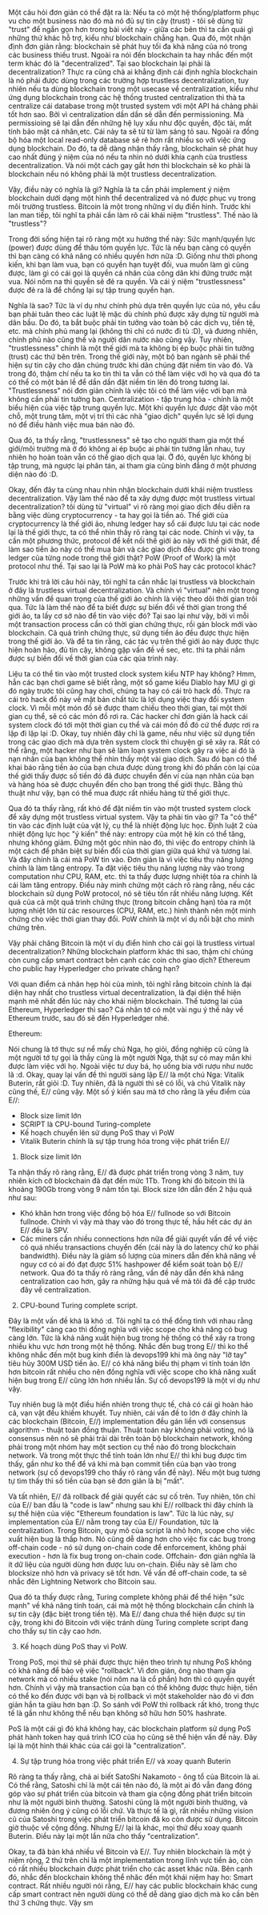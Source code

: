 Một câu hỏi đơn giản có thể đặt ra là: Nếu ta có một hệ thống/platform phục vu cho một business nào đó mà nó đủ sự tin cậy (trust) - tôi sẽ dùng từ "trust" để ngắn gọn hơn trong bài viết này - giữa các bên thì ta cần quái gì những thứ khác hỗ trợ, kiểu như blockchain chẳng hạn. Qua đó, một nhận định đơn giản rằng: blockchain sẽ phát huy tối đa khả năng của nó trong các business thiếu trust. Ngoài ra nói đến blockchain ta hay nhắc đến một term khác đó là "decentralized". Tại sao blockchain lại phải là decentralization? Thực ra cũng chả ai khẳng định cái định nghĩa blockchain là nó phải được dùng trong các trường hợp trustless decentralization, tuy nhiên nếu ta dùng blockchain trong một usecase về centralization, kiểu như ứng dụng blockchain trong các hệ thống trusted centralization thì thà ta centralize cái database trong một trusted system với một API há chảng phải tốt hơn sao. Bởi vì centralization dần dần sẽ dẫn đến permissioning. Mà permissioing sẽ lại dẫn đến những hệ lụy xấu như độc quyền, độc tài, mất tính bảo mật cá nhân,etc. Cái này ta sẽ từ từ làm sáng tỏ sau. Ngoài ra đồng bộ hóa một local read-only database sẽ rẻ hơn rất nhiều so với việc ứng dụng blockchain. Do đó, ta dễ dàng nhận thấy rằng, blockchain sẽ phát huy cao nhất đúng ý niệm của nó nếu ta nhìn nó dưới khía cạnh của trustless decentralization. Và nói một cách gay gắt hơn thì blockchain sẽ ko phải là blockchain nếu nó không phải là một trustless decentralization.

Vậy, điều này có nghĩa là gì? Nghĩa là ta cần phải implement ý niệm blockchain dưới dạng một hình thể decentralized và nó được phục vụ trong môi trường trustless. Bitcoin là một trong những ví dụ điển hình. Trước khi lan man tiếp, tôi nghĩ ta phải cần làm rõ cái khái niệm "trustless". Thế nào là "trustless"?

Trong đời sống hiện tại rõ ràng một xu hướng thế này: Sức mạnh/quyền lực (power) được dùng để  thâu tóm quyền lực. Tức là nếu bạn càng có quyền thì bạn càng có khả năng có nhiều quyền hơn nữa :D. Giống như thời phong kiến, khi bạn làm vua, bạn có quyền hạn tuyệt đối, vua muốn làm gì cũng được, làm gì có cái gọi là quyền cá nhân của công dân khi đứng trước mặt vua. Nói nôm na thì quyền sẽ đẻ ra quyền. Và cái ý niệm "trustlessness" được đẻ ra là để chống lại sự tập trung quyền hạn.

Nghĩa là sao? Tức là ví dụ như chính phủ dựa trên quyền lực của nó, yêu cầu bạn phải tuân theo các luật lệ mặc dù chính phủ được xây dựng từ người mà dân bầu. Do đó, ta bắt buộc phải tin tưởng vào toàn bộ các dịch vụ, tiền tệ, etc. mà chính phủ mang lại (không thì chỉ có nước đi tù :D), và đương nhiên, chính phủ nào cũng thế và người dân nước nào cũng vậy. Tuy nhiên, "trustlessness" chính là một thế giới mà ta không bị ép buộc phải tin tưởng (trust) các thứ bên trên. Trong thế giới này, một bộ ban ngành sẽ phải thể hiện sự tin cậy cho dân chúng trước khi dân chúng đặt niềm tin vào đó. Và trong đó, thậm chí nếu ta ko tin thì ta vẫn có thể làm việc với họ và qua đó ta có thể có một bản lề để dần dần đặt niềm tin lên đó trong tương lai. "Trustlessness" nói đơn giản chính là việc tôi có thể làm việc với bạn mà không cần phải tin tưởng bạn. Centralization - tập trung hóa - chính là một biểu hiện của việc tập trung quyền lực. Một khi quyền lực được đặt vào một chỗ, một trung tâm, một vị trí thì các nhà "giao dịch" quyền lực sẽ lợi dụng nó để điều hành việc mua bán nào đó.

Qua đó, ta thấy rằng, "trustlessness" sẽ tạo cho người tham gia một thế giới/môi trường mà ở đó không ai ép buộc ai phải tin tưởng lẫn nhau, tuy nhiên họ hoàn toàn vẫn có thể giao dịch qua lại. Ở đó, quyền lực không bị tập trung, mà ngược lại phân tán, ai tham gia cũng bình đẳng ở một phương diện nào đó :D.

Okay, đến đây ta cùng nhau nhìn nhận blockchain dưới khái niệm trustless decentralization. Vậy làm thế nào để ta xây dựng được một trustless virtual decentralization? tôi dùng từ "virtual" vì rõ ràng mọi giao dịch đều diễn ra bằng việc dùng cryptocurrency - ta hay gọi là tiền aỏ. Thế giới của cryptocurrency là thế giới ảo, nhưng ledger hay sổ cái được lưu tại các node lại là thế giới thực, ta có thể nhìn thấy rõ ràng tại các node. Chính vì vậy, ta cần một phương thức, protocol để kết nối thế giới ảo này với thế giới thât, để làm sao tiền ảo này có thể mua bán và các giao dịch đều được ghi vào trong ledger của từng node trong thế giới thật? PoW (Proof of Work) là một protocol như thế. Tại sao lại là PoW mà ko phải PoS hay các protocol khác?

Trước khi trả lời câu hỏi này, tôi nghĩ ta cần nhắc lại trustless và blockchain ở đây là trustless virtual decentralization. Và chính vì "virtual" nên một trong những vấn đề quan trọng của thế giới ảo chính là việc theo dõi thời gian trôi qua. Tức là làm thế nào để ta biết được sự biến đổi về thời gian trong thế giới ảo, ta lấy cơ sở nào để tin vào việc đó? Tại sao lại như vậy, bởi vì mỗi một transaction process cần có thời gian chứng thực, rồi gán block mới vào blockchain. Cả quá trình chứng thực, sử dụng tiền ảo đều được thực hiện trong thế giới ảo. Và để ta tin rằng, các tác vụ trên thế giới ảo này được thực hiện hoàn hảo, đủ tin cậy, không gặp vấn đề về sec, etc. thì ta phải nắm được sự biến đổi về thời gian của các qúa trình này. 

Liệu ta có thể tin vào một trusted clock system kiểu NTP hay không? Hmm, hẳn các bạn chơi game sẽ biết rằng, một số game kiểu Diablo hay MU gì gì đó ngày trước tôi cũng hay chơi, chúng ta hay có cái trò hack đồ. Thực ra cái trò hack đồ này về mặt bản chất tức là lợi dụng việc thay đổi system clock. Vì mỗi một món đồ sẽ được tham chiếu theo thời gian, tại một thời gian cụ thể, sẽ có các món đồ rơi ra. Các hacker chỉ đơn giản là hack cái system clock đó tới một thời gian cụ thể và cái món đồ đó cứ thế được rơi ra lặp đi lặp lại :D. Okay, tuy nhiên đây chỉ là game, nếu như việc sử dụng tiền trong các giao dịch mà dựa trên system clock thì chuyện gì sẽ xảy ra. Rất có thể rằng, một hacker như bạn sẽ làm loạn system clock gây ra việc ai đó là nạn nhân của bạn không thể nhìn thấy một vài giao dịch. Sau đó bạn có thể khai báo rằng tiền ảo của bạn chưa được dùng trong khi đó phần còn lại của thế giới thấy được số tiền đó đã được chuyển đến ví của nạn nhân của bạn và hàng hóa sẽ được chuyển đến cho bạn trong thế giới thực. Bằng thủ thuật như vậy, bạn có thể mua được rất nhiều hàng từ thế giới thực. 

Qua đó ta thấy rằng, rất khó để đặt niềm tin vào một trusted system clock để xây dựng một trustless virtual system. Vậy ta phải tin vào gì? Ta "có thể" tin vào các định luật của vật lý, cụ thể là nhiệt động lực học. Định luật 2 của nhiệt động lực học "ý kiến" thế này: entropy của một hệ kín có thể tăng, nhưng không giảm. Đứng một góc nhìn nào đó, thì việc đo entropy chính là một cách để phân biệt sự biến đổi của thời gian giữa quá khứ và tương lai. Và đây chính là cái mà PoW tin vào. Đơn giản là vì việc tiêu thụ năng lượng chính là làm tăng entropy. Ta đặt việc tiêu thụ năng lượng này vào trong computation như CPU, RAM, etc. thì ta thấy được lượng nhiệt tỏa ra chính là cái làm tăng entropy. Điều này minh chứng một cách rõ ràng rằng, nếu các blockchain sử dụng PoW protocol, nó sẽ tiêu tốn rất nhiều năng lượng. Kết quả của cả một quá trình chứng thực (trong bitcoin chẳng hạn) tỏa ra một lượng nhiệt lớn từ các resources (CPU, RAM, etc.) hình thành nên một minh chứng cho việc thời gian thay đổi. PoW chính là một ví dụ nổi bật cho minh chứng trên.

Vậy phải chăng Bitcoin là một ví dụ điển hình cho cái gọi là trustless virtual decentralization? Những blockchain platform khác thì sao, thậm chí chúng còn cung cấp smart contract bên cạnh các coin cho giao dịch? Ethereum cho public hay Hyperledger cho private chẳng hạn? 

Với quan điểm cá nhân hẹp hòi của mình, tôi nghĩ rằng bitcoin chính là đại diện hay nhất cho trustless virtual decentralization, là đại diện thể hiện mạnh mẽ nhất đến lúc này cho khái niệm blockchain. Thế tương lai của Ethereum, Hyperledger thì sao? Cá nhân tớ có một vài ngu ý thế này về Ethereum trước, sau đó sẽ đến Hyperledger nhé.

Ethereum: 

Nói chung là tớ thực sự nể mấy chú Nga, họ giỏi, đồng nghiệp cũ cũng là một người tớ tự gọi là thầy cũng là một người Nga, thật sự có may mắn khi được làm việc với họ. Ngoài việc tư duy bá, họ uống bia với rượu như nước lã :d. Okay, quay lại vấn đề thì người sáng lập E// là một chú Nga: Vitalik Buterin, rất giỏi :D. Tuy nhiên, đã là người thì sẽ có lỗi, và chú Vitalik này cũng thế, E// cũng vậy. Một số ý kiến sau mà tớ cho rằng là yếu điểm của E//:

- Block size limit lớn
- SCRIPT là CPU-bound Turing-complete
- Kế hoạch chuyển lên sử dụng PoS thay vì PoW
- Vitalik Buterin chính là sự tập trung hóa trong việc phát triển E//


1. Block size limit lớn

Ta nhận thấy rõ ràng rằng, E// đã được phát triển trong vòng 3 năm, tuy nhiên kích cỡ blockchain đã đạt đến mức 1Tb. Trong khi đó bitcoin thì là khoảng 190Gb trong vòng 9 năm tồn tại. Block size lớn dẫn đến 2 hậu quả như sau:
  - Khó khăn hơn trong việc đồng bộ hóa E// fullnode so với Bitcoin fullnode. Chính vì vậy mà thay vào đó trong thực tế, hầu hết các dự án E// đều là SPV.
  - Các miners cần nhiều connections hơn nữa để giải quyết vấn đề về việc có quá nhiều transactions chuyển đến (cái này là do latency chứ ko phải bandwidth). Điều này là giảm số lượng của miners dẫn đến khả năng về nguy cơ có ai đó đạt được 51% hashpower để kiểm soát toàn bộ E// network.
Qua đó ta thấy rõ ràng rằng, vấn đề này dẫn đến khả năng centralization cao hơn, gây ra những hậu quả về mà tôi đã đề cập trước đây về centralization.

2. CPU-bound Turing complete script. 

Đây là một vấn đề khá là khó :d. Tôi nghĩ ta có thể đồng tình với nhau rằng "flexibility" càng cao thì đồng nghĩa với việc scope cho khả năng có bug càng lớn. Tức là khả năng xuất hiện bug trong hệ thống có thể xảy ra trong nhiều khu vực hơn trong một hệ thống. Nhắc đến bug trong E// thì ko thể không nhắc đến một bug kinh điển là devops199 khi mà ông này "lỡ tay" tiêu hủy 300M USD tiền ảo. E// có khả năng biểu thị phạm vi tính toán lớn hơn bitcoin rất nhiều cho nên đồng nghĩa với việc scope cho khả năng xuất hiện bug trong E// cũng lớn hơn nhiều lần. Sự cố devops199 là một ví dụ như vậy.

Tuy nhiên bug là một điều hiển nhiên trong thực tế, chả có cái gì hoàn hảo cả, vạn vật đều khiếm khuyết. Tuy nhiên, cái vấn đề to lớn ở đây chính là các blockchain (Bitcoin, E//) implementation đều gán liền với consensus algorithm - thuật toán đồng thuận. Thuật toán này không phải voting, nó là consensus nên nó sẽ phải trải dài trên toàn bộ blockchain network, không phải trong một nhóm hay một section cụ thể nào đó trong blockchain network. Và trong một thực thể tính toán lớn như E// thì khi bug được tìm thấy, gần như ko thể để vá khi mà bạn commit tiền của bạn vào trong network (sự cố devops199 cho thấy rõ ràng vấn đề này). Nếu một bug tương tự tìm thấy thì số tiền của bạn sẽ đơn giản là bị "mất".

Và tất nhiên, E// đã rollback để giải quyết các sự cố trên. Tuy nhiên, tôn chỉ của E// ban đầu là "code is law" nhưng sau khi E// rollback thì đây chính là sự thể hiện của việc "Ethereum foundation is law". Tức là lúc này, sự implementation của E// nằm trong tay của E// Foundation, tức là centralization. Trong Bitcoin, quy mô của script là nhỏ hơn, scope cho việc xuất hiện bug là thấp hơn. Nó cũng dễ dàng hơn cho việc fix các bug trong off-chain code - nó sử dụng on-chain code để enforcement, không phải execution - hơn là fix bug trong on-chain code. Offchain- đơn giản nghĩa là ít dữ liệu của người dùng hơn được lưu on-chain. Điều này sẽ làm cho blocksize nhỏ hơn và privacy sẽ tốt hơn. Về vấn đề off-chain code, ta sẽ nhắc đên Lightning Network cho Bitcoin sau.

Qua đó ta thấy được rằng, Turing complete không phải để thể hiện "sức mạnh" về khả năng tính toán, cái mà một hệ thống blockchain cần chính là sự tin cậy (đặc biệt trong tiền tệ). Mà E// đang chưa thể hiện được sự tin cậy, trong khi đó Bitcoin với việc tránh dùng Turing complete script đang cho thấy sự tin cậy cao hơn.

3. Kế hoạch dùng PoS thay vì PoW.

Trong PoS, mọi thứ sẽ phải được thực hiện theo trình tự nhưng PoS không có khả năng để bảo vệ việc "rollback". Vì đơn giản, ông nào tham gia network mà có nhiều stake (nói nôm na là cổ phần) hơn thì có quyển quyết hơn. Chính vì vậy mà transaction của bạn có thể không được thực hiện, tiền có thể ko đến được với bạn và bị rollback vì một stakeholder nào đó vì đơn giản hắn ta giàu hơn bạn :D. So sánh với PoW thì rollback rất khó, trong thực tế là gần như không thể nếu bạn không sở hữu hơn 50% hashrate.

PoS là một cái gì đó khá không hay, các blockchain platform sử dụng PoS phát hành token hay quá trình ICO của họ cũng sẽ thể hiện vấn đề này. Đây lại là một hình thái khác của cái gọi là "centralization".

4. Sự tập trung hóa trong việc phát triển E// và xoay quanh Buterin

Rõ ràng ta thấy rằng, chả ai biết SatoShi Nakamoto - ông tổ của Bitcoin là ai. Có thể rằng, Satoshi chỉ là một cái tên nào đó, là một ai đó vẫn đang đóng góp vào sự phát triển của bitcoin và tham gia cộng đồng phát triển bitcoin như là một người bình thường. Satoshi cũng là một người bình thường, và đương nhiên ông ý cũng có lỗi chứ. Và thực tế là gì, rất nhiều những vision cũ của Satoshi trong việc phát triển bitcoin đã ko còn được sử dụng. Bitcoin giờ thuộc về cộng đồng. Nhưng E// lại là khác, mọi thứ đều xoay quanh Buterin. Điều này lại một lần nữa cho thấy "centralization".

Okay, ta đã bàn khá nhiều về Bitcoin và E//. Tuy nhiên blockchain là một ý niệm rộng, 2 thứ trên chỉ là một implementation trong lĩnh vực tiền ảo, còn có rất nhiều blockchain được phát triển cho các asset khác nữa. Bên cạnh đó, nhắc đến blockchain không thể nhăc đến một khái niệm hay ho: Smart contract. Rất nhiều người nói rằng, E// hay các public blockchain khác cung cấp smart contract nên người dùng có thể dễ dàng giao dịch mà ko cần bên thứ 3 chứng thực. Vậy sm



  
